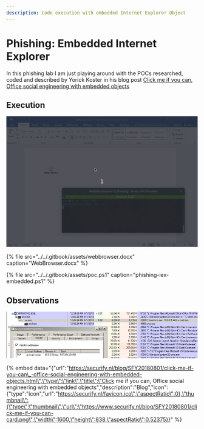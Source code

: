 ```yaml
---
description: Code execution with embedded Internet Explorer Object
---
```


# Phishing: Embedded Internet Explorer

In this phishing lab I am just playing around with the POCs researched, coded and described by Yorick Koster in his blog post [Click me if you can, Office social engineering with embedded objects](https://securify.nl/blog/SFY20180801/click-me-if-you-can_-office-social-engineering-with-embedded-objects.html)

## Execution

![](../../.gitbook/assets/phishing-iex-video.gif)

{% file src="../../.gitbook/assets/webbrowser.docx" caption="WebBrowser.docx" %}

{% file src="../../.gitbook/assets/poc.ps1" caption="phishing-iex-embedded.ps1" %}

## Observations

![](../../.gitbook/assets/phishing-iex-ancestry.png)

{% embed data="{\"url\":\"https://securify.nl/blog/SFY20180801/click-me-if-you-can\_-office-social-engineering-with-embedded-objects.html\",\"type\":\"link\",\"title\":\"Click me if you can, Office social engineering with embedded objects\",\"description\":\"Blog\",\"icon\":{\"type\":\"icon\",\"url\":\"https://securify.nl/favicon.ico\",\"aspectRatio\":0},\"thumbnail\":{\"type\":\"thumbnail\",\"url\":\"https://www.securify.nl/blog/SFY20180801/click-me-if-you-can-card.png\",\"width\":1600,\"height\":838,\"aspectRatio\":0.52375}}" %}

  


